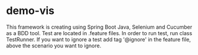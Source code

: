 # demo-vis
This framework is creating using Spring Boot Java, Selenium and Cucumber as a BDD tool.
Test are located in .feature files.
In order to run test, run class TestRunner.
If you want to ignore a test add tag '@ignore' in the feature file, above the scenario you want to ignore.
